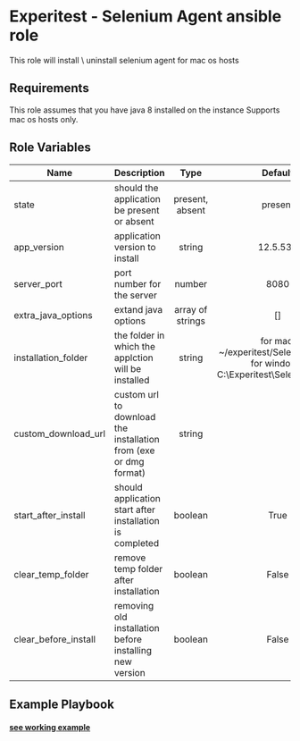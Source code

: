 Experitest - Selenium Agent ansible role
=========

This role will install \ uninstall selenium agent for mac os hosts

Requirements
------------

This role assumes that you have java 8 installed on the instance
Supports mac os hosts only.

Role Variables
--------------

| Name | Description | Type | Default | Required |
|------|-------------|:----:|:-----:|:-----:|
| state | should the application be present or absent | present, absent | present | no |
| app_version | application version to install | string | 12.5.533 | no |
| server_port | port number for the server | number | 8080 | no |
| extra_java_options | extand java options | array of strings | [] | no |
| installation_folder | the folder in which the applction will be installed | string | for mac: ~/experitest/SeleniumAgent <br> for windows: C:\\Experitest\\SeleniumAgent  | no |
| custom_download_url | custom url to download the installation from (exe or dmg format) | string |  | no |
| start_after_install | should application start after installation is completed | boolean | True | no |
| clear_temp_folder | remove temp folder after installation | boolean | False | no |
| clear_before_install | removing old installation before installing new version | boolean | False | no |

Example Playbook
----------------

#### [see working example](/example)
